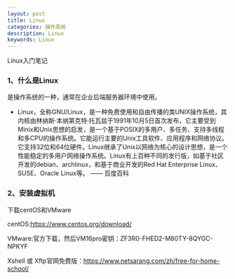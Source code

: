 ```yaml
---
layout: post
title: Linux
categories: 操作系统
description: Linux
keywords: Linux
---
```


Linux入门笔记

### 1、什么是Linux

是操作系统的一种，通常在企业后端服务器环境中使用。

- Linux，全称GNU/Linux，是一种免费使用和自由传播的类UNIX操作系统，其内核由林纳斯·本纳第克特·托瓦兹于1991年10月5日首次发布，它主要受到Minix和Unix思想的启发，是一个基于POSIX的多用户、多任务、支持多线程和多CPU的操作系统。它能运行主要的Unix工具软件、应用程序和网络协议。它支持32位和64位硬件。Linux继承了Unix以网络为核心的设计思想，是一个性能稳定的多用户网络操作系统。Linux有上百种不同的发行版，如基于社区开发的debian、archlinux，和基于商业开发的Red Hat Enterprise Linux、SUSE、Oracle Linux等。 —— 百度百科

### 2、安装虚拟机

下载centOS和VMware

centOS:https://www.centos.org/download/

VMware:官方下载，然后VM16pro密钥：ZF3R0-FHED2-M80TY-8QYGC-NPKYF

Xshell 或 Xftp官网免费版：https://www.netsarang.com/zh/free-for-home-school/